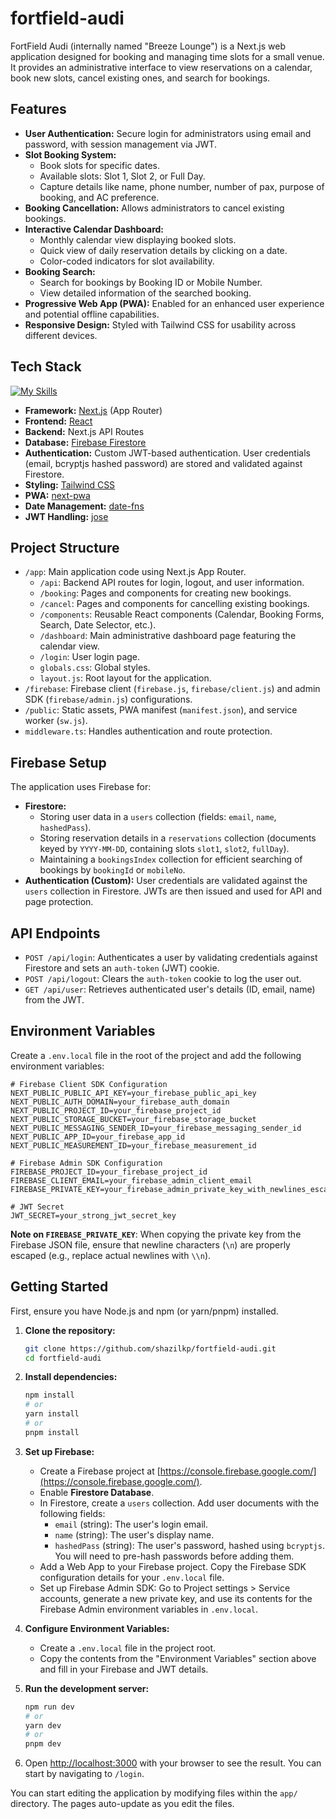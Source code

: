 # fortfield-audi

FortField Audi (internally named "Breeze Lounge") is a Next.js web application designed for booking and managing time slots for a small venue. It provides an administrative interface to view reservations on a calendar, book new slots, cancel existing ones, and search for bookings.

## Features

*   **User Authentication:** Secure login for administrators using email and password, with session management via JWT.
*   **Slot Booking System:**
    *   Book slots for specific dates.
    *   Available slots: Slot 1, Slot 2, or Full Day.
    *   Capture details like name, phone number, number of pax, purpose of booking, and AC preference.
*   **Booking Cancellation:** Allows administrators to cancel existing bookings.
*   **Interactive Calendar Dashboard:**
    *   Monthly calendar view displaying booked slots.
    *   Quick view of daily reservation details by clicking on a date.
    *   Color-coded indicators for slot availability.
*   **Booking Search:**
    *   Search for bookings by Booking ID or Mobile Number.
    *   View detailed information of the searched booking.
*   **Progressive Web App (PWA):** Enabled for an enhanced user experience and potential offline capabilities.
*   **Responsive Design:** Styled with Tailwind CSS for usability across different devices.

## Tech Stack
[![My Skills](https://skillicons.dev/icons?i=react,nextjs,firebase,tailwind)](https://skillicons.dev)
*   **Framework:** [Next.js](https://nextjs.org/) (App Router)
*   **Frontend:** [React](https://reactjs.org/)
*   **Backend:** Next.js API Routes
*   **Database:** [Firebase Firestore](https://firebase.google.com/docs/firestore)
*   **Authentication:** Custom JWT-based authentication. User credentials (email, bcryptjs hashed password) are stored and validated against Firestore.
*   **Styling:** [Tailwind CSS](https://tailwindcss.com/)
*   **PWA:** [next-pwa](https://www.npmjs.com/package/next-pwa)
*   **Date Management:** [date-fns](https://date-fns.org/)
*   **JWT Handling:** [jose](https://www.npmjs.com/package/jose)

## Project Structure

*   `/app`: Main application code using Next.js App Router.
    *   `/api`: Backend API routes for login, logout, and user information.
    *   `/booking`: Pages and components for creating new bookings.
    *   `/cancel`: Pages and components for cancelling existing bookings.
    *   `/components`: Reusable React components (Calendar, Booking Forms, Search, Date Selector, etc.).
    *   `/dashboard`: Main administrative dashboard page featuring the calendar view.
    *   `/login`: User login page.
    *   `globals.css`: Global styles.
    *   `layout.js`: Root layout for the application.
*   `/firebase`: Firebase client (`firebase.js`, `firebase/client.js`) and admin SDK (`firebase/admin.js`) configurations.
*   `/public`: Static assets, PWA manifest (`manifest.json`), and service worker (`sw.js`).
*   `middleware.ts`: Handles authentication and route protection.

## Firebase Setup

The application uses Firebase for:

*   **Firestore:**
    *   Storing user data in a `users` collection (fields: `email`, `name`, `hashedPass`).
    *   Storing reservation details in a `reservations` collection (documents keyed by `YYYY-MM-DD`, containing slots `slot1`, `slot2`, `fullDay`).
    *   Maintaining a `bookingsIndex` collection for efficient searching of bookings by `bookingId` or `mobileNo`.
*   **Authentication (Custom):** User credentials are validated against the `users` collection in Firestore. JWTs are then issued and used for API and page protection.

## API Endpoints

*   `POST /api/login`: Authenticates a user by validating credentials against Firestore and sets an `auth-token` (JWT) cookie.
*   `POST /api/logout`: Clears the `auth-token` cookie to log the user out.
*   `GET /api/user`: Retrieves authenticated user's details (ID, email, name) from the JWT.

## Environment Variables

Create a `.env.local` file in the root of the project and add the following environment variables:

```env
# Firebase Client SDK Configuration
NEXT_PUBLIC_PUBLIC_API_KEY=your_firebase_public_api_key
NEXT_PUBLIC_AUTH_DOMAIN=your_firebase_auth_domain
NEXT_PUBLIC_PROJECT_ID=your_firebase_project_id
NEXT_PUBLIC_STORAGE_BUCKET=your_firebase_storage_bucket
NEXT_PUBLIC_MESSAGING_SENDER_ID=your_firebase_messaging_sender_id
NEXT_PUBLIC_APP_ID=your_firebase_app_id
NEXT_PUBLIC_MEASUREMENT_ID=your_firebase_measurement_id

# Firebase Admin SDK Configuration
FIREBASE_PROJECT_ID=your_firebase_project_id
FIREBASE_CLIENT_EMAIL=your_firebase_admin_client_email
FIREBASE_PRIVATE_KEY=your_firebase_admin_private_key_with_newlines_escaped

# JWT Secret
JWT_SECRET=your_strong_jwt_secret_key
```

**Note on `FIREBASE_PRIVATE_KEY`**: When copying the private key from the Firebase JSON file, ensure that newline characters (`\n`) are properly escaped (e.g., replace actual newlines with `\\n`).

## Getting Started

First, ensure you have Node.js and npm (or yarn/pnpm) installed.

1.  **Clone the repository:**
    ```bash
    git clone https://github.com/shazilkp/fortfield-audi.git
    cd fortfield-audi
    ```

2.  **Install dependencies:**
    ```bash
    npm install
    # or
    yarn install
    # or
    pnpm install
    ```

3.  **Set up Firebase:**
    *   Create a Firebase project at [https://console.firebase.google.com/](https://console.firebase.google.com/).
    *   Enable **Firestore Database**.
    *   In Firestore, create a `users` collection. Add user documents with the following fields:
        *   `email` (string): The user's login email.
        *   `name` (string): The user's display name.
        *   `hashedPass` (string): The user's password, hashed using `bcryptjs`. You will need to pre-hash passwords before adding them.
    *   Add a Web App to your Firebase project. Copy the Firebase SDK configuration details for your `.env.local` file.
    *   Set up Firebase Admin SDK: Go to Project settings > Service accounts, generate a new private key, and use its contents for the Firebase Admin environment variables in `.env.local`.

4.  **Configure Environment Variables:**
    *   Create a `.env.local` file in the project root.
    *   Copy the contents from the "Environment Variables" section above and fill in your Firebase and JWT details.

5.  **Run the development server:**
    ```bash
    npm run dev
    # or
    yarn dev
    # or
    pnpm dev
    ```

6.  Open [http://localhost:3000](http://localhost:3000) with your browser to see the result. You can start by navigating to `/login`.

You can start editing the application by modifying files within the `app/` directory. The pages auto-update as you edit the files.
